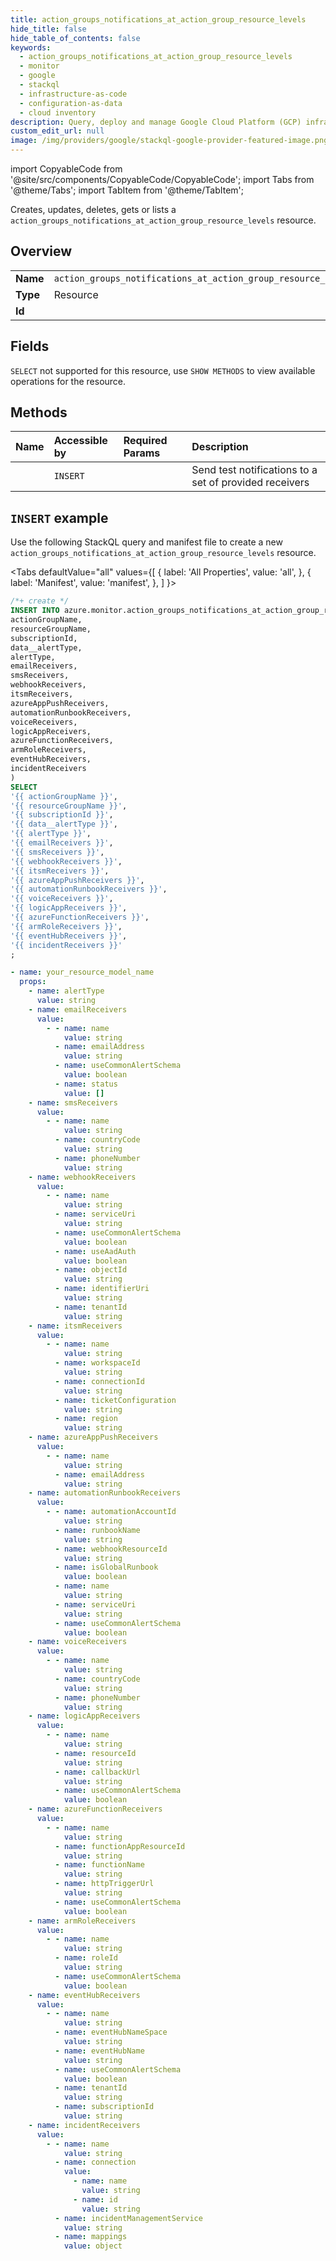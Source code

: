 ```yaml
---
title: action_groups_notifications_at_action_group_resource_levels
hide_title: false
hide_table_of_contents: false
keywords:
  - action_groups_notifications_at_action_group_resource_levels
  - monitor
  - google
  - stackql
  - infrastructure-as-code
  - configuration-as-data
  - cloud inventory
description: Query, deploy and manage Google Cloud Platform (GCP) infrastructure and resources using SQL
custom_edit_url: null
image: /img/providers/google/stackql-google-provider-featured-image.png
---
```


import CopyableCode from '@site/src/components/CopyableCode/CopyableCode';
import Tabs from '@theme/Tabs';
import TabItem from '@theme/TabItem';

Creates, updates, deletes, gets or lists a <code>action_groups_notifications_at_action_group_resource_levels</code> resource.

## Overview
<table><tbody>
<tr><td><b>Name</b></td><td><code>action_groups_notifications_at_action_group_resource_levels</code></td></tr>
<tr><td><b>Type</b></td><td>Resource</td></tr>
<tr><td><b>Id</b></td><td><CopyableCode code="azure.monitor.action_groups_notifications_at_action_group_resource_levels" /></td></tr>
</tbody></table>

## Fields
`SELECT` not supported for this resource, use `SHOW METHODS` to view available operations for the resource.


## Methods
| Name | Accessible by | Required Params | Description |
|:-----|:--------------|:----------------|:------------|
| <CopyableCode code="create" /> | `INSERT` | <CopyableCode code="actionGroupName, resourceGroupName, subscriptionId, data__alertType" /> | Send test notifications to a set of provided receivers |

## `INSERT` example

Use the following StackQL query and manifest file to create a new <code>action_groups_notifications_at_action_group_resource_levels</code> resource.

<Tabs
    defaultValue="all"
    values={[
        { label: 'All Properties', value: 'all', },
        { label: 'Manifest', value: 'manifest', },
    ]
}>
<TabItem value="all">

```sql
/*+ create */
INSERT INTO azure.monitor.action_groups_notifications_at_action_group_resource_levels (
actionGroupName,
resourceGroupName,
subscriptionId,
data__alertType,
alertType,
emailReceivers,
smsReceivers,
webhookReceivers,
itsmReceivers,
azureAppPushReceivers,
automationRunbookReceivers,
voiceReceivers,
logicAppReceivers,
azureFunctionReceivers,
armRoleReceivers,
eventHubReceivers,
incidentReceivers
)
SELECT 
'{{ actionGroupName }}',
'{{ resourceGroupName }}',
'{{ subscriptionId }}',
'{{ data__alertType }}',
'{{ alertType }}',
'{{ emailReceivers }}',
'{{ smsReceivers }}',
'{{ webhookReceivers }}',
'{{ itsmReceivers }}',
'{{ azureAppPushReceivers }}',
'{{ automationRunbookReceivers }}',
'{{ voiceReceivers }}',
'{{ logicAppReceivers }}',
'{{ azureFunctionReceivers }}',
'{{ armRoleReceivers }}',
'{{ eventHubReceivers }}',
'{{ incidentReceivers }}'
;
```
</TabItem>
<TabItem value="manifest">

```yaml
- name: your_resource_model_name
  props:
    - name: alertType
      value: string
    - name: emailReceivers
      value:
        - - name: name
            value: string
          - name: emailAddress
            value: string
          - name: useCommonAlertSchema
            value: boolean
          - name: status
            value: []
    - name: smsReceivers
      value:
        - - name: name
            value: string
          - name: countryCode
            value: string
          - name: phoneNumber
            value: string
    - name: webhookReceivers
      value:
        - - name: name
            value: string
          - name: serviceUri
            value: string
          - name: useCommonAlertSchema
            value: boolean
          - name: useAadAuth
            value: boolean
          - name: objectId
            value: string
          - name: identifierUri
            value: string
          - name: tenantId
            value: string
    - name: itsmReceivers
      value:
        - - name: name
            value: string
          - name: workspaceId
            value: string
          - name: connectionId
            value: string
          - name: ticketConfiguration
            value: string
          - name: region
            value: string
    - name: azureAppPushReceivers
      value:
        - - name: name
            value: string
          - name: emailAddress
            value: string
    - name: automationRunbookReceivers
      value:
        - - name: automationAccountId
            value: string
          - name: runbookName
            value: string
          - name: webhookResourceId
            value: string
          - name: isGlobalRunbook
            value: boolean
          - name: name
            value: string
          - name: serviceUri
            value: string
          - name: useCommonAlertSchema
            value: boolean
    - name: voiceReceivers
      value:
        - - name: name
            value: string
          - name: countryCode
            value: string
          - name: phoneNumber
            value: string
    - name: logicAppReceivers
      value:
        - - name: name
            value: string
          - name: resourceId
            value: string
          - name: callbackUrl
            value: string
          - name: useCommonAlertSchema
            value: boolean
    - name: azureFunctionReceivers
      value:
        - - name: name
            value: string
          - name: functionAppResourceId
            value: string
          - name: functionName
            value: string
          - name: httpTriggerUrl
            value: string
          - name: useCommonAlertSchema
            value: boolean
    - name: armRoleReceivers
      value:
        - - name: name
            value: string
          - name: roleId
            value: string
          - name: useCommonAlertSchema
            value: boolean
    - name: eventHubReceivers
      value:
        - - name: name
            value: string
          - name: eventHubNameSpace
            value: string
          - name: eventHubName
            value: string
          - name: useCommonAlertSchema
            value: boolean
          - name: tenantId
            value: string
          - name: subscriptionId
            value: string
    - name: incidentReceivers
      value:
        - - name: name
            value: string
          - name: connection
            value:
              - name: name
                value: string
              - name: id
                value: string
          - name: incidentManagementService
            value: string
          - name: mappings
            value: object

```
</TabItem>
</Tabs>
